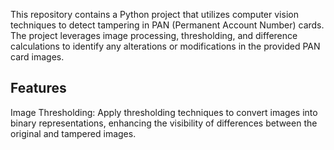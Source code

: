 This repository contains a Python project that utilizes computer vision techniques to detect tampering in PAN (Permanent Account Number) cards. The project leverages image processing, thresholding, and difference calculations to identify any alterations or modifications in the provided PAN card images.
## Features
Image Thresholding: Apply thresholding techniques to convert images into binary representations, enhancing the visibility of differences between the original and tampered images.

